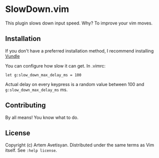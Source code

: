 SlowDown.vim
============

This plugin slows down input speed. Why? To improve your vim moves.

Installation
------------

If you don't have a preferred installation method, I recommend installing [Vundle](https://github.com/gmarik/vundle)

You can configure how slow it can get. In .vimrc:

    let g:slow_down_max_delay_ms = 100

Actual delay on every keypress is a random value between 100 and `g:slow_down_max_delay_ms` ms.

Contributing
------------

By all means! You know what to do.

License
-------

Copyright (c) Artem Avetisyan.  Distributed under the same terms as Vim itself.
See `:help license`.
